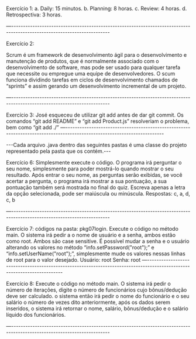 Exercício 1:
a. Daily: 15 minutos.
b. Planning: 8 horas.
c. Review: 4 horas.
d. Retrospectiva: 3 horas.

—------------------------------------------------------------------------------------------------------------------------

Exercício 2:

Scrum é um framework de desenvolvimento ágil para o desenvolvimento e manutenção de produtos, que é normalmente associado com o desenvolvimento de software, mas pode ser usado para qualquer tarefa que necessite ou empregue uma equipe de desenvolvedores. O scum funciona dividindo tarefas em ciclos de desenvolvimento chamados de “sprints”  e assim gerando um desenvolvimento incremental de um projeto.

—------------------------------------------------------------------------------------------------------------------------

Exercício 3:
José esqueceu de utilizar git add antes de dar git commit. Os comandos “git add README” e “git add Product.js” resolveriam o problema, bem como “git add ./”
—------------------------------------------------------------------------------------------------------------------------


---Cada arquivo .java dentro das seguintes pastas é uma classe do projeto representado pela pasta que os contém.---

Exercício 6:
Simplesmente execute o código. O programa irá perguntar o seu nome,  simplesmente para poder mostrá-lo quando mostrar o seu resultado. Após entrar o seu nome, as perguntas serão exibidas, se você acertar a pergunta, o programa irá mostrar a sua pontuação, a sua pontuação também será mostrada no final do quiz.
Escreva apenas a letra da opção selecionada, pode ser maiúscula ou minúscula.
Respostas: c, a, d, c, b

—------------------------------------------------------------------------------------------------------------------------

Exercício 7:
códigos na pasta: pkg07login.
Execute o código no método main. O sistema irá pedir a o nome de usuário e a senha, ambos estão como root. Ambos são case sensitive. É possível mudar a senha e o usuário alterando os valores no método “info.setPassword("root");”  e  “info.setUserName("root");”, simplesmente mude os valores nessas linhas de root para o valor desejado.
Usuário: root
Senha: root
—------------------------------------------------------------------------------------------------------------------------

Exercício 8:
Execute o código no método main. O sistema irá pedir o número de iterações, digite o número de funcionários cujo bônus/dedução deve ser calculado. o sistema então irá pedir o nome do funcionário e o seu salário o número de vezes dito anteriormente, após  os dados serem inseridos, o sistema irá retornar o nome, salário, bônus/dedução e o salário líquido dos funcionários. 

—------------------------------------------------------------------------------------------------------------------------
